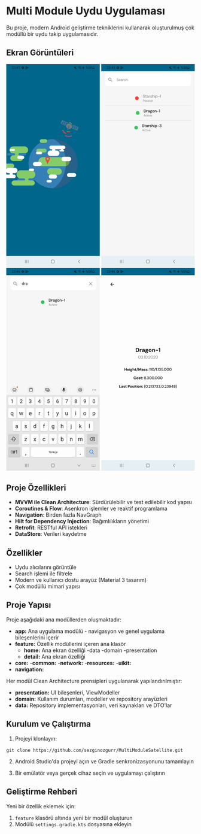 # Multi Module Uydu Uygulaması

Bu proje, modern Android geliştirme tekniklerini kullanarak oluşturulmuş çok modüllü bir uydu takip uygulamasıdır.

## Ekran Görüntüleri


<p align="center">
  <img src="screenshots/Screenshot_first.png" width="250" alt="Splash">
  <img src="screenshots/Screenshot_second.png" width="250" alt="Anasayfa">
  <img src="screenshots/Screenshot_third.png" width="250" alt="Search Ekranı">
  <img src="screenshots/Screenshot_fourth.png" width="250" alt="Detay Ekranı">
</p>

## Proje Özellikleri

- **MVVM ile Clean Architecture**: Sürdürülebilir ve test edilebilir kod yapısı
- **Coroutines & Flow**: Asenkron işlemler ve reaktif programlama
- **Navigation**: Birden fazla NavGraph
- **Hilt for Dependency Injection**: Bağımlılıkların yönetimi
- **Retrofit**: RESTful API istekleri
- **DataStore**: Verileri kaydetme

## Özellikler

- Uydu alıcılarını görüntüle
- Search işlemi ile filtrele
- Modern ve kullanıcı dostu arayüz (Material 3 tasarım)
- Çok modüllü mimari yapısı

## Proje Yapısı

Proje aşağıdaki ana modüllerden oluşmaktadır:

- **app:** Ana uygulama modülü - navigasyon ve genel uygulama bileşenlerini içerir
- **feature:** Özellik modüllerini içeren ana klasör
    - **home:** Ana ekran özelliği
         -data
         -domain
         -presentation
    - **detail:** Ana ekran özelliği
- **core:**
   -**common:**
   -**network:**
   -**resources:**
   -**uikit:**
- **navigation:**  

Her modül Clean Architecture prensipleri uygulanarak yapılandırılmıştır:
- **presentation:** UI bileşenleri, ViewModeller
- **domain:** Kullanım durumları, modeller ve repository arayüzleri
- **data:** Repository implementasyonları, veri kaynakları ve DTO'lar

## Kurulum ve Çalıştırma

1. Projeyi klonlayın:
```
git clone https://github.com/sezginozgurr/MultiModuleSatellite.git
```

2. Android Studio'da projeyi açın ve Gradle senkronizasyonunu tamamlayın

3. Bir emülatör veya gerçek cihaz seçin ve uygulamayı çalıştırın

## Geliştirme Rehberi

Yeni bir özellik eklemek için:

1. `feature` klasörü altında yeni bir modül oluşturun
2. Modülü `settings.gradle.kts` dosyasına ekleyin
